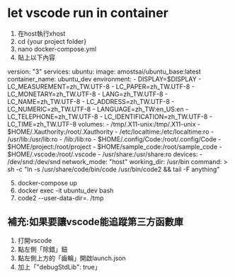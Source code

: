 # let vscode run in container

1. 在host執行xhost
2. cd {your project folder}
3. nano docker-compose.yml
4. 貼上以下內容

version: "3"
services:
    ubuntu:
        image: amostsai/ubuntu_base:latest
        container_name: ubuntu_dev
        environment:
            - DISPLAY=$DISPLAY
            - LC_MEASUREMENT=zh_TW.UTF-8
            - LC_PAPER=zh_TW.UTF-8
            - LC_MONETARY=zh_TW.UTF-8
            - LANG=zh_TW.UTF-8
            - LC_NAME=zh_TW.UTF-8
            - LC_ADDRESS=zh_TW.UTF-8
            - LC_NUMERIC=zh_TW.UTF-8
            - LANGUAGE=zh_TW:en_US:en
            - LC_TELEPHONE=zh_TW.UTF-8
            - LC_IDENTIFICATION=zh_TW.UTF-8
            - LC_TIME=zh_TW.UTF-8
        volumes:
            - /tmp/.X11-unix:/tmp/.X11-unix
            - $HOME/.Xauthority:/root/.Xauthority
            - /etc/localtime:/etc/localtime:ro
            - /usr/lib:/usr/lib:ro
            - /lib:/lib:ro
            - $HOME/.config/Code:/root/.config/Code
            - $HOME/project:/root/project
            - $HOME/sample_code:/root/sample_code
            - $HOME/.vscode:/root/.vscode
            - /usr/share:/usr/share:ro
        devices:
            - /dev/snd:/dev/snd
        network_mode: "host"
        working_dir: /usr/bin
        command: >
          sh -c "ln -s /usr/share/code/bin/code /usr/bin/code2 &&
                 tail -F anything"

5. docker-compose up
6. docker exec -it ubuntu_dev bash
7. code2 --user-data-dir=.  /tmp


## 補充:如果要讓vscode能追蹤第三方函數庫
1. 打開vscode
2. 點左側「除錯」鈕
3. 點左側上方的「齒輪」開啟launch.json
4. 加上「"debugStdLib": true」
